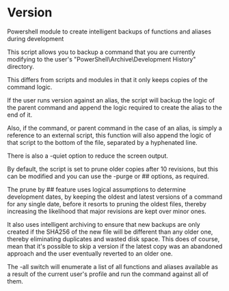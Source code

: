 # Version
Powershell module to create intelligent backups of functions and aliases during development

This script allows you to backup a command that you are currently modifying to the user's "PowerShell\Archive\Development History" directory.

This differs from scripts and modules in that it only keeps copies of the command logic.

If the user runs version against an alias, the script will backup the logic of the parent command and append the logic required to create the alias to the end of it.

Also, if the command, or parent command in the case of an alias, is simply a reference to an external script, this function will also append the logic of that script to the bottom of the file, separated by a hyphenated line.

There is also a -quiet option to reduce the screen output.

By default, the script is set to prune older copies after 10 revisions, but this can be modified and you can use the -purge or ## options, as required.

The prune by ## feature uses logical assumptions to determine development dates, by keeping the oldest and latest versions of a command for any single date, before it resorts to pruning the oldest files, thereby increasing the likelihood that major revisions are kept over minor ones.

It also uses intelligent archiving to ensure that new backups are only created if the SHA256 of the new file will be different than any older one, thereby eliminating duplicates and wasted disk space. This does of course, mean that it's possible to skip a version if the latest copy was an abandoned approach and the user eventually reverted to an older one.

The -all switch will enumerate a list of all functions and aliases available as a result of the current user's profile and run the command against all of them.
